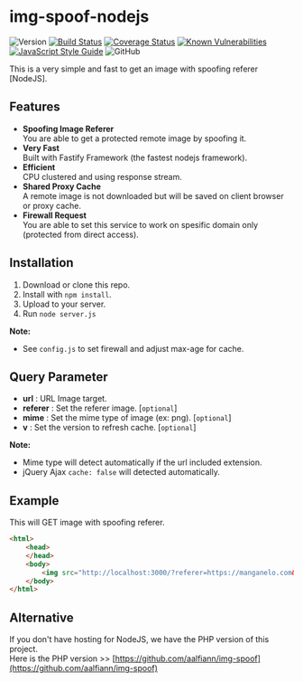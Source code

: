 # img-spoof-nodejs

![Version](https://img.shields.io/github/package-json/v/aalfiann/img-spoof-nodejs)
[![Build Status](https://travis-ci.com/aalfiann/img-spoof-nodejs.svg?branch=master)](https://travis-ci.com/aalfiann/img-spoof-nodejs)
[![Coverage Status](https://coveralls.io/repos/github/aalfiann/img-spoof-nodejs/badge.svg?branch=master)](https://coveralls.io/github/aalfiann/img-spoof-nodejs?branch=master)
[![Known Vulnerabilities](https://snyk.io/test/github/aalfiann/img-spoof-nodejs/badge.svg)](https://snyk.io/test/github/aalfiann/img-spoof-nodejs)
[![JavaScript Style Guide](https://img.shields.io/badge/code_style-standard-brightgreen.svg)](https://standardjs.com)
![GitHub](https://img.shields.io/github/license/aalfiann/img-spoof-nodejs)

This is a very simple and fast to get an image with spoofing referer [NodeJS].

## Features
- **Spoofing Image Referer**  
  You are able to get a protected remote image by spoofing it. 
- **Very Fast**  
  Built with Fastify Framework (the fastest nodejs framework).
- **Efficient**  
  CPU clustered and using response stream.
- **Shared Proxy Cache**  
  A remote image is not downloaded but will be saved on client browser or proxy cache.
- **Firewall Request**  
  You are able to set this service to work on spesific domain only (protected from direct access).

## Installation

1. Download or clone this repo.
2. Install with `npm install`.
3. Upload to your server.
4. Run `node server.js`

**Note:**  
- See `config.js` to set firewall and adjust max-age for cache.

## Query Parameter
- **url** : URL Image target.
- **referer** : Set the referer image. [`optional`]
- **mime** : Set the mime type of image (ex: png). [`optional`]
- **v** : Set the version to refresh cache. [`optional`]

**Note:**  
- Mime type will detect automatically if the url included extension.
- jQuery Ajax `cache: false` will detected automatically.

## Example

This will GET image with spoofing referer.

```html
<html>
    <head>
    </head>
    <body>
        <img src="http://localhost:3000/?referer=https://manganelo.com&url=https://s7.mkklcdnv7.com/mangakakalot/l2/love_parameter/chapter_112_qa/1.jpg">
    </body>
</html>
```

## Alternative
If you don't have hosting for NodeJS, we have the PHP version of this project.  
Here is the PHP version >> [https://github.com/aalfiann/img-spoof](https://github.com/aalfiann/img-spoof)